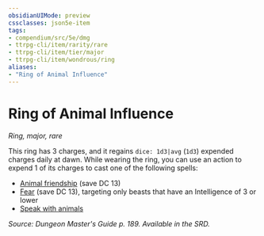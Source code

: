 ```yaml
---
obsidianUIMode: preview
cssclasses: json5e-item
tags:
- compendium/src/5e/dmg
- ttrpg-cli/item/rarity/rare
- ttrpg-cli/item/tier/major
- ttrpg-cli/item/wondrous/ring
aliases: 
- "Ring of Animal Influence"
---
```

# Ring of Animal Influence
*Ring, major, rare*  


This ring has 3 charges, and it regains `dice: 1d3|avg` (`1d3`) expended charges daily at dawn. While wearing the ring, you can use an action to expend 1 of its charges to cast one of the following spells:

- [Animal friendship](compendium/spells/animal-friendship.md) (save DC 13)  
- [Fear](compendium/spells/fear.md) (save DC 13), targeting only beasts that have an Intelligence of 3 or lower  
- [Speak with animals](compendium/spells/speak-with-animals.md)  

*Source: Dungeon Master's Guide p. 189. Available in the SRD.*
